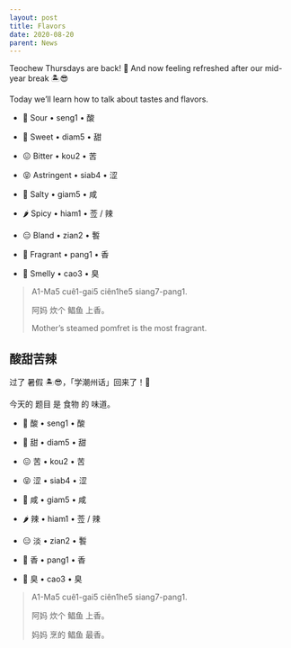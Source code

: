 ```yaml
---
layout: post
title: Flavors
date: 2020-08-20
parent: News
---
```


Teochew Thursdays are back! 📖 And now feeling refreshed after our mid-year break 🏝😎

Today we’ll learn how to talk about tastes and flavors.

 * 🍋 Sour • seng1 • 酸
 * 🍬 Sweet • diam5 • 甜
 * 😖 Bitter • kou2 • 苦
 * 😝 Astringent • siab4 • 涩
 * 🌊 Salty • giam5 • 咸
 * 🌶 Spicy • hiam1 • 莶 / 辣

 * 😑 Bland • zian2 • 䭕
 * 💐 Fragrant • pang1 • 香
 * 💩 Smelly • cao3 • 臭

> A1-Ma5 cuê1-gai5 ciên1he5 siang7-pang1.
>
> 阿妈 炊个 鲳鱼 上香。
>
> Mother’s steamed pomfret is the most fragrant.

## 酸甜苦辣

过了 暑假 🏝😎，「学潮州话」回来了！📖

今天的 题目 是 食物 的 味道。

 * 🍋 酸 • seng1 • 酸
 * 🍬 甜 • diam5 • 甜
 * 😖 苦 • kou2 • 苦
 * 😝 涩 • siab4 • 涩
 * 🌊 咸 • giam5 • 咸
 * 🌶 辣 • hiam1 • 莶 / 辣

 * 😑 淡 • zian2 • 䭕
 * 💐 香 • pang1 • 香
 * 💩 臭 • cao3 • 臭

> A1-Ma5 cuê1-gai5 ciên1he5 siang7-pang1.
>
> 阿妈 炊个 鲳鱼 上香。
>
> 妈妈 烹的 鲳鱼 最香。
